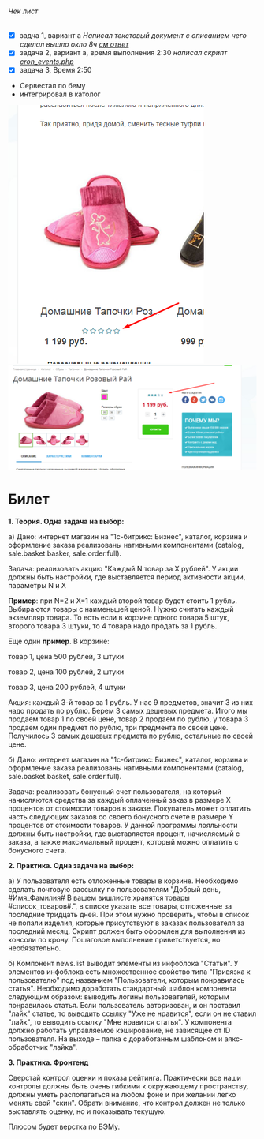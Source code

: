 
###### Чек лист
- [x] задча 1, вариант а
*Написал текстовый документ с описанием чего сделал вышло окло 8ч [см ответ](media/solution-task-one.docx)* 
- [x] задача 2, вариант а, время выполнения 2:30
*написал скрипт [cron_events.php](local/php_interface/cron_events.php)*
- [x] задача 3, Время 2:50
- Сервестал по бему
- интегрировал в католог 

![alt -](media/screenshots/Screenshot_19.png) 
![alt -](media/screenshots/Screenshot_20.png)

# Билет 

**1. Теория. Одна задача на выбор:**

а) Дано: интернет магазин на "1с-битрикс: Бизнес", каталог, корзина и оформление заказа реализованы нативными компонентами (catalog, sale.basket.basker, sale.order.full).

Задача: реализовать акцию "Каждый N товар за X рублей". У акции должны быть настройки, где выставляется период активности акции, параметры N и X

**Пример**: при N=2 и X=1 каждый второй товар будет стоить 1 рубль. Выбираются товары с наименьшей ценой. Нужно считать каждый экземпляр товара. То есть если в корзине одного товара 5 штук, второго товара 3 штуки, то 4 товара надо продать за 1 рубль.

Еще один **пример**. В корзине:

товар 1, цена 500 рублей, 3 штуки

товар 2, цена 100 рублей, 2 штуки

товар 3, цена 200 рублей, 4 штуки

Акция: каждый 3-й товар за 1 рубль. У нас 9 предметов, значит 3 из них надо продать по рублю. Берем 3 самых дешевых предмета. Итого мы продаем товар 1 по своей цене, товар 2 продаем по рублю, у товара 3 продаем один предмет по рублю, три предмента по своей цене. Получилось 3 самых дешевых предмета по рублю, остальные по своей цене.

б) Дано: интернет магазин на "1с-битрикс: Бизнес", каталог, корзина и оформление заказа реализованы нативными компонентами (catalog, sale.basket.basket, sale.order.full).

Задача: реализовать бонусный счет пользователя, на который начисляются средства за каждый оплаченный заказ в размере X процентов от стоимости товаров в заказе. Покупатель может оплатить часть следующих заказов со своего бонусного счете в размере Y процентов от стоимости товаров. У данной программы лояльности должны быть настройки, где выставляется процент, начисляемый с заказа, а также максимальный процент, который можно оплатить с бонусного счета.

**2. Практика. Одна задача на выбор:**

а) У пользователя есть отложенные товары в корзине. Необходимо сделать почтовую рассылку по пользователям "Добрый день, #Имя_Фамилия# В вашем вишлисте хранятся товары #список_товаров#.", в списке указать все товары, отложенные за последние тридцать дней. При этом нужно проверить, чтобы в список не попали изделия, которые присутствуют в заказах пользователя за последний месяц. Скрипт должен быть оформлен для выполнения из консоли по крону. Пошаговое выполнение приветствуется, но необязательно.

б) Компонент news.list выводит элементы из инфоблока "Статьи". У элементов инфоблока есть множественное свойство типа "Привязка к пользователю" под названием "Пользователи, которым понравилась статья". Необходимо доработать стандартный шаблон компонента следующим образом: выводить логины пользователей, которым понравилась статья. Если пользователь авторизован, и он поставил "лайк" статье, то выводить ссылку "Уже не нравится", если он не ставил "лайк", то выводить ссылку "Мне нравится статья". У компонента должно работать управляемое кэширование, не зависящее от ID пользователя. На выходе – папка с доработанным шаблоном и аякс-обработчик "лайка".

**3. Практика. Фронтенд**

Сверстай контрол оценки и показа рейтинга. Практически все наши контролы должны быть очень гибкими к окружающему пространству, должны уметь располагаться на любом фоне и при желании легко менять свой "скин". Обрати внимание, что контрол должен не только выставлять оценку, но и показывать текущую.

Плюсом будет верстка по БЭМу.
